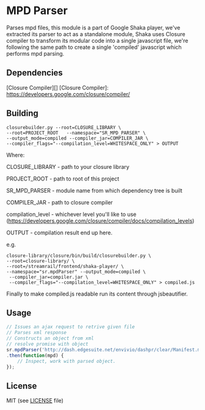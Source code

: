 # MPD Parser #

Parses mpd files, this module is a part of Google Shaka player, we've extracted its parser to act as a standalone module, Shaka uses Closure compiler to transform its modular code into a single javascript file, we're following the same path to create a single 'compiled' javascript which performs mpd parsing.

## Dependencies ##

[Closure Compiler][]
[Closure Compiler]: https://developers.google.com/closure/compiler/

## Building ##

```Shell
closurebuilder.py --root=CLOSURE_LIBRARY \ 
--root=PROJECT_ROOT   --namespace="SR_MPD_PARSER" \ 
--output_mode=compiled --compiler_jar=COMPILER_JAR \ 
--compiler_flags="--compilation_level=WHITESPACE_ONLY" > OUTPUT
```

Where:

CLOSURE_LIBRARY - path to your closure library

PROJECT_ROOT - path to root of this project

SR_MPD_PARSER - module name from which dependency tree is built

COMPILER_JAR - path to closure compiler

compilation_level - whichever level you'll like to use (https://developers.google.com/closure/compiler/docs/compilation_levels)

OUTPUT - compilation result end up here.

e.g.

```Shell
closure-library/closure/bin/build/closurebuilder.py \ 
--root=closure-library/ \ 
--root=/streamrail/frontend/shaka-player/ \
--namespace="sr.mpdParser" --output_mode=compiled \
 --compiler_jar=compiler.jar \ 
 --compiler_flags="--compilation_level=WHITESPACE_ONLY" > compiled.js
```

Finally to make compiled.js readable run its content through jsbeautifier.

## Usage ##
```JavaScript
// Issues an ajax request to retrive given file
// Parses xml response
// Constructs an object from xml
// resolve promise with object
sr.mpdParser('http://dash.edgesuite.net/envivio/dashpr/clear/Manifest.mpd')
.then(function(mpd) {
	// Inspect, work with parsed object.
});
```

## License ## 

MIT (see [LICENSE](https://github.com/streamrail/mpd-parser/blob/master/LICENSE.txt) file)
